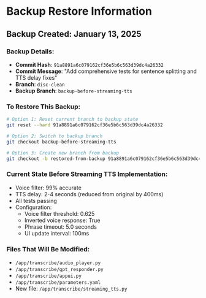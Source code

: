 # Backup Restore Information

## Backup Created: January 13, 2025

### Backup Details:
- **Commit Hash**: `91a8891a6c079162cf36e5b6c563d39dc4a26332`
- **Commit Message**: "Add comprehensive tests for sentence splitting and TTS delay fixes"
- **Branch**: `disc-clean`
- **Backup Branch**: `backup-before-streaming-tts`

### To Restore This Backup:

```bash
# Option 1: Reset current branch to backup state
git reset --hard 91a8891a6c079162cf36e5b6c563d39dc4a26332

# Option 2: Switch to backup branch
git checkout backup-before-streaming-tts

# Option 3: Create new branch from backup
git checkout -b restored-from-backup 91a8891a6c079162cf36e5b6c563d39dc4a26332
```

### Current State Before Streaming TTS Implementation:
- Voice filter: 99% accurate
- TTS delay: 2-4 seconds (reduced from original by 400ms)
- All tests passing
- Configuration:
  - Voice filter threshold: 0.625
  - Inverted voice response: True
  - Phrase timeout: 5.0 seconds
  - UI update interval: 100ms

### Files That Will Be Modified:
- `/app/transcribe/audio_player.py`
- `/app/transcribe/gpt_responder.py`
- `/app/transcribe/appui.py`
- `/app/transcribe/parameters.yaml`
- New file: `/app/transcribe/streaming_tts.py`